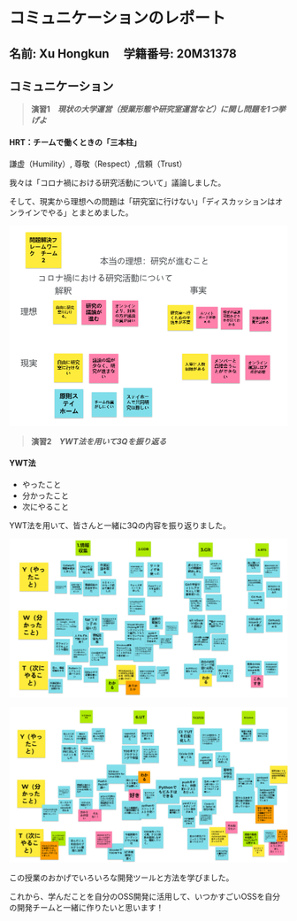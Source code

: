 # コミュニケーションのレポート

## 名前: Xu Hongkun  　学籍番号: 20M31378



## コミュニケーション

> **演習1　*現状の大学運営（授業形態や研究室運営など）に関し問題を1つ挙げよ***

#### HRT：チームで働くときの「三本柱」

謙虚（Humility）, 尊敬（Respect）,信頼（Trust）



我々は「コロナ禍における研究活動について」議論しました。

そして、現実から理想への問題は「研究室に行けない」「ディスカッションはオンラインでやる」とまとめました。

![image-20201120170611277](./XuHongkun/image1.png)

> **演習2　*YWT法を用いて3Qを振り返る***

#### YWT法

+ やったこと
+ 分かったこと
+ 次にやること



YWT法を用いて、皆さんと一緒に3Qの内容を振り返りました。

![image-20201120175032007](./XuHongkun/image3.png)

![image-20201120175159901](./XuHongkun/image4.png)

この授業のおかげでいろいろな開発ツールと方法を学びました。

これから、学んだことを自分のOSS開発に活用して、いつかすごいOSSを自分の開発チームと一緒に作りたいと思います！

